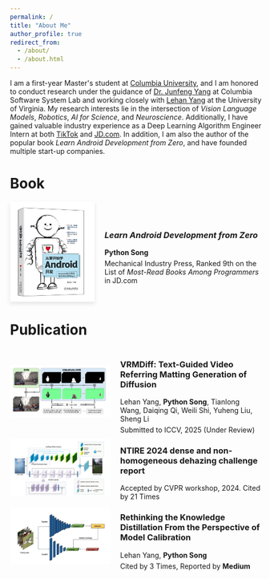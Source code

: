 ```yaml
---
permalink: /
title: "About Me"
author_profile: true
redirect_from: 
  - /about/
  - /about.html
---
```



I am a first-year Master's student at [Columbia University](https://www.columbia.edu/), and I am honored to conduct research under the guidance of [Dr. Junfeng Yang](https://www.cs.columbia.edu/~junfeng/) at Columbia Software System Lab and working closely with [Lehan Yang](https://bio.lehanyang.info/) at the University of Virginia. My research interests lie in the intersection of *Vision Language Models*,  *Robotics*, *AI for Science*, and *Neuroscience*. Additionally, I have gained valuable industry experience as a Deep Learning Algorithm Engineer Intern at both [TikTok](https://www.tiktok.com/) and [JD.com](https://www.jd.com/). In addition, I am also the author of the popular book *Learn Android Development from Zero*, and have founded multiple start-up companies.

Book
======
<div style="display: flex; align-items: center; justify-content: flex-start; flex-wrap: nowrap;">
  <img src="https://github.com/Geeksongs/geeksongs.github.io/raw/master/images/book.png" alt="Book Cover" style="height: 200px; width: auto; object-fit: contain; box-shadow: 0 4px 8px rgba(0,0,0,0.1);" />
  <div style="margin-left: 20px; max-width: 100%; text-align: left;">
    <h3><strong><em>Learn Android Development from Zero</em></strong></h3>
    <p style="font-size: 14px; margin-bottom: 5px;"><strong>Python Song</strong></p>
    <p style="font-size: 14px; margin-top: 0px; margin-bottom: 0px;">Mechanical Industry Press, Ranked 9th on the List of <em>Most-Read Books Among Programmers</em> in JD.com</p>
  </div>
</div>


Publication
======
<div style="display: flex; align-items: center; justify-content: flex-start; flex-wrap: nowrap;">
  <img src="https://github.com/Geeksongs/geeksongs.github.io/raw/master/images/pub1.png" alt="My Image" style="width: 100%; max-width: 200px;" />
  <div style="margin-left: 20px; max-width: 100%; text-align: left;">
    <h3><strong>VRMDiff: Text-Guided Video Referring Matting Generation of Diffusion</strong></h3>
    <p style="font-size: 14px; margin-bottom: 5px;">Lehan Yang, <strong>Python Song</strong>, Tianlong Wang, Daiqing Qi, Weili Shi, Yuheng Liu, Sheng Li</p>
    <p style="font-size: 14px; margin-top: 0px; margin-bottom: 0px;">Submitted to ICCV, 2025 (Under Review)</p>
  </div>
</div>

<div style="display: flex; align-items: center; justify-content: flex-start; flex-wrap: nowrap;">
  <img src="https://github.com/Geeksongs/geeksongs.github.io/raw/master/images/pub3.png" alt="My Image" style="width: 100%; max-width: 200px;" />
  <div style="margin-left: 20px; max-width: 100%; text-align: left;">
    <h3><strong>NTIRE 2024 dense and non-homogeneous dehazing challenge report</strong></h3>
    <p style="font-size: 14px; margin-top: 0px; margin-bottom: 0px;">Accepted by CVPR workshop, 2024. Cited by 21 Times</p>
  </div>
</div>

<div style="display: flex; align-items: center; justify-content: flex-start; flex-wrap: nowrap;">
  <img src="https://github.com/Geeksongs/geeksongs.github.io/raw/master/images/paper2.png" alt="My Image" style="width: 100%; max-width: 200px;" />
  <div style="margin-left: 20px; max-width: 100%; text-align: left;">
    <h3><strong>Rethinking the Knowledge Distillation From the Perspective of Model Calibration</strong></h3>
    <p style="font-size: 14px; margin-bottom: 5px;">Lehan Yang, <strong>Python Song</strong></p>
    <p style="font-size: 14px; margin-top: 0px; margin-bottom: 0px;">Cited by 3 Times, Reported by <strong>Medium</strong></p>
  </div>
</div>






